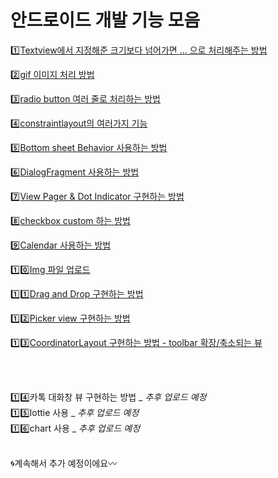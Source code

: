 # 안드로이드 개발 기능 모음
1️⃣[Textview에서 지정해준 크기보다 넘어가면 ... 으로 처리해주는 방법](https://github.com/Yanghyesun/AndroidArticle/blob/master/01.md)

2️⃣[gif 이미지 처리 방법](https://github.com/Yanghyesun/AndroidArticle/blob/master/02.md)

3️⃣[radio button 여러 줄로 처리하는 방법](https://github.com/Yanghyesun/AndroidArticle/blob/master/03.md)

4️⃣[constraintlayout의 여러가지 기능](https://github.com/Yanghyesun/AndroidArticle/blob/master/04.md)

5️⃣[Bottom sheet Behavior 사용하는 방법](https://github.com/Yanghyesun/AndroidArticle/blob/master/05.md)

6️⃣[DialogFragment 사용하는 방법](https://github.com/Yanghyesun/AndroidArticle/blob/master/06.md)

7️⃣[View Pager & Dot Indicator 구현하는 방법](https://github.com/Yanghyesun/AndroidArticle/blob/master/07.md)

8️⃣[checkbox custom 하는 방법](https://github.com/Yanghyesun/AndroidArticle/blob/master/08.md)

9️⃣[Calendar 사용하는 방법](https://github.com/Yanghyesun/AndroidArticle/blob/master/09.md)

1️⃣0️⃣[Img 파일 업로드](https://github.com/Yanghyesun/AndroidArticle/blob/master/10.md)

1️⃣1️⃣[Drag and Drop 구현하는 방법](https://github.com/Yanghyesun/AndroidArticle/blob/master/11.md)

1️⃣2️⃣[Picker view 구현하는 방법](https://github.com/Yanghyesun/AndroidArticle/blob/master/12.md)

1️⃣3️⃣[CoordinatorLayout 구현하는 방법 - toolbar 확장/축소되는 뷰](https://github.com/Yanghyesun/AndroidArticle/blob/master/13.md)

<br>
<br>

1️⃣4️⃣카톡 대화창 뷰 구현하는 방법 _ _추후 업로드 예정_ <br/>
1️⃣5️⃣lottie 사용 _ _추후 업로드 예정_ <br/>
1️⃣6️⃣chart 사용 _ _추후 업로드 예정_ <br/>
<br/>

🌀계속해서 추가 예정이에요〰️
